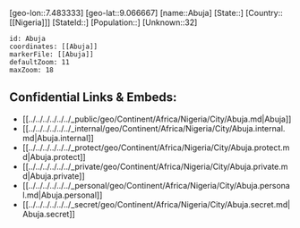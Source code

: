 ﻿---
location: [9.066667,7.483333]
mapzoom: [7,12] 
mapmarker: city 
type: City
tags:
- geo/City


SpocWebEntityId: 35970
isDeleted: false
confidential: public

---
[geo-lon::7.483333]
[geo-lat::9.066667]
[name::Abuja]
[State::]
[Country::[[Nigeria]]]
[StateId::]
[Population::]
[Unknown::32]


```leaflet
id: Abuja
coordinates: [[Abuja]]
markerFile: [[Abuja]]
defaultZoom: 11 
maxZoom: 18
```


## Confidential Links & Embeds: 
- [[../../../../../../_public/geo/Continent/Africa/Nigeria/City/Abuja.md|Abuja]] 
- [[../../../../../../_internal/geo/Continent/Africa/Nigeria/City/Abuja.internal.md|Abuja.internal]] 
- [[../../../../../../_protect/geo/Continent/Africa/Nigeria/City/Abuja.protect.md|Abuja.protect]] 
- [[../../../../../../_private/geo/Continent/Africa/Nigeria/City/Abuja.private.md|Abuja.private]] 
- [[../../../../../../_personal/geo/Continent/Africa/Nigeria/City/Abuja.personal.md|Abuja.personal]] 
- [[../../../../../../_secret/geo/Continent/Africa/Nigeria/City/Abuja.secret.md|Abuja.secret]] 
